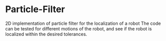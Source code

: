 # Particle-Filter
2D implementation of particle filter for the localization of a robot
The code can be tested for different motions of the robot, and see if the robot is localized within the desired tolerances.
